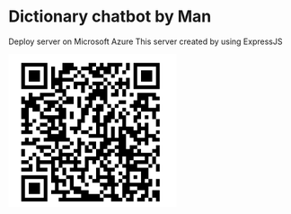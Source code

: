 # Dictionary chatbot by Man

Deploy server on Microsoft Azure
This server created by using ExpressJS

![QR Code](image.png)